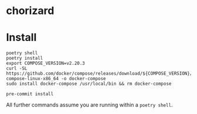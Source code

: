 # chorizard

# Install

```shell
poetry shell
poetry install
export COMPOSE_VERSION=v2.20.3
curl -SL https://github.com/docker/compose/releases/download/${COMPOSE_VERSION}/docker-compose-linux-x86_64 -o docker-compose
sudo install docker-compose /usr/local/bin && rm docker-compose

pre-commit install
```

All further commands assume you are running within a `poetry shell`.

